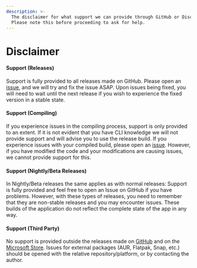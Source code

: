 ```yaml
---
description: >-
  The disclaimer for what support we can provide through GitHub or Discord.
  Please note this before proceeding to ask for help.
---
```


# Disclaimer

#### Support (Releases)

Support is fully provided to all releases made on GitHub. Please open an [issue](https://github.com/ciderapp/cider/issues/new/choose), and we will try and fix the issue ASAP. Upon issues being fixed, you will need to wait until the next release if you wish to experience the fixed version in a stable state.

#### Support (Compiling)

If you experience issues in the compiling process, support is only provided to an extent. If it is not evident that you have CLI knowledge we will not provide support and will advise you to use the release build. If you experience issues with your compiled build, please open an [issue](https://github.com/ciderapp/cider/issues/new/choose). However, if you have modified the code and your modifications are causing issues, we cannot provide support for this.

#### Support (Nightly/Beta Releases)

In Nightly/Beta releases the same applies as with normal releases: Support is fully provided and feel free to open an Issue on GitHub if you have problems. However, with these types of releases, you need to remember that they are non-stable releases and you may encounter issues. These builds of the application do not reflect the complete state of the app in any way.

#### Support (Third Party)

No support is provided outside the releases made on [GitHub](https://github.com/ciderapp/cider-releases/releases/latest) and on the [Microsoft Store](https://www.microsoft.com/en-gb/p/cider-alpha/9p21xj9d9g66). Issues for external packages (AUR, Flatpak, Snap, etc.) should be opened with the relative repository/platform, or by contacting the author.
